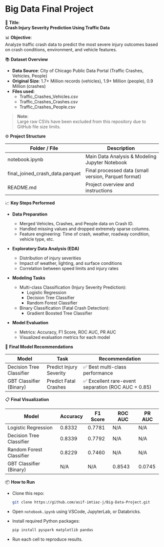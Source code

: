 
# Big Data Final Project

🚗 **Title**:  
**Crash Injury Severity Prediction Using Traffic Data**

📊 **Objective**:  
Analyze traffic crash data to predict the most severe injury outcomes based on crash conditions, environment, and vehicle features.

📚 **Dataset Overview**  
- **Data Source**: City of Chicago Public Data Portal (Traffic Crashes, Vehicles, People)
- **Original Size**: 1.7+ Million records (vehicles), 1.9+ Million (people), 0.9 Million (crashes)
- **Files used**:
  - Traffic_Crashes_Vehicles.csv
  - Traffic_Crashes_Crashes.csv
  - Traffic_Crashes_People.csv

> **Note**:  
> Large raw CSVs have been excluded from this repository due to GitHub file size limits.

⚙️ **Project Structure**

| Folder / File                | Description                                      |
| ----------------------------- | ------------------------------------------------ |
| notebook.ipynb                | Main Data Analysis & Modeling Jupyter Notebook   |
| final_joined_crash_data.parquet | Final processed data (small version, Parquet format) |
| README.md                     | Project overview and instructions                |

📈 **Key Steps Performed**

- **Data Preparation**  
  - Merged Vehicles, Crashes, and People data on Crash ID.
  - Handled missing values and dropped extremely sparse columns.
  - Feature engineering: Time of crash, weather, roadway condition, vehicle type, etc.

- **Exploratory Data Analysis (EDA)**  
  - Distribution of injury severities
  - Impact of weather, lighting, and surface conditions
  - Correlation between speed limits and injury rates

- **Modeling Tasks**
  - Multi-class Classification (Injury Severity Prediction):
    - Logistic Regression
    - Decision Tree Classifier
    - Random Forest Classifier
  - Binary Classification (Fatal Crash Detection):
    - Gradient Boosted Tree Classifier

- **Model Evaluation**
  - Metrics: Accuracy, F1 Score, ROC AUC, PR AUC
  - Visualized evaluation metrics for each model

🧠 **Final Model Recommendations**

| Model                    | Task                    | Recommendation                                |
| ------------------------- | ----------------------- | --------------------------------------------- |
| Decision Tree Classifier  | Predict Injury Severity | ✅ Best multi-class performance                |
| GBT Classifier (Binary)   | Predict Fatal Crashes   | ✅ Excellent rare-event separation (ROC AUC = 0.85) |

📋 **Final Visualization**

| Model                   | Accuracy | F1 Score | ROC AUC | PR AUC |
| ------------------------ | -------- | -------- | ------- | ------ |
| Logistic Regression      | 0.8332   | 0.7781   | N/A     | N/A    |
| Decision Tree Classifier | 0.8339   | 0.7792   | N/A     | N/A    |
| Random Forest Classifier | 0.8229   | 0.7460   | N/A     | N/A    |
| GBT Classifier (Binary)  | N/A      | N/A      | 0.8543  | 0.0745 |

📦 **How to Run**

- Clone this repo:
  ```bash
  git clone https://github.com/asif-imtiaz-j/Big-Data-Project.git
  ```

- Open `notebook.ipynb` using VSCode, JupyterLab, or Databricks.

- Install required Python packages:
  ```bash
  pip install pyspark matplotlib pandas
  ```

- Run each cell to reproduce results.

